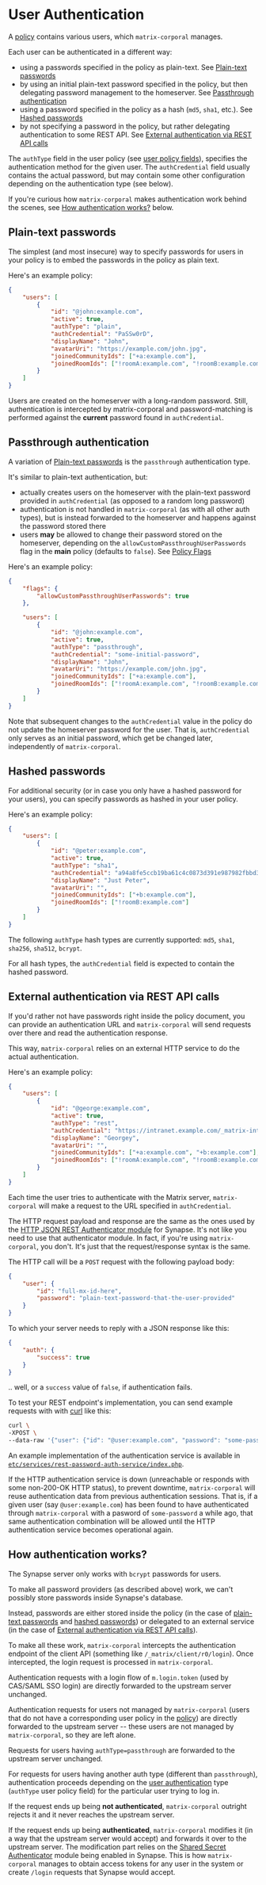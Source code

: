# User Authentication

A [policy](policy.md) contains various users, which `matrix-corporal` manages.

Each user can be authenticated in a different way:
- using a passwords specified in the policy as plain-text. See [Plain-text passwords](#plain-text-passwords)
- by using an initial plain-text password specified in the policy, but then delegating password management to the homeserver. See [Passthrough authentication](#passthrough-authentication)
- using a password specified in the policy as a hash (`md5`, `sha1`, etc.). See [Hashed passwords](#hashed-passwords)
- by not specifying a password in the policy, but rather delegating authentication to some REST API. See [External authentication via REST API calls](#external-authentication-via-rest-api-calls)

The `authType` field in the user policy (see [user policy fields](policy.md#user-policy-fields)), specifies the authentication method for the given user. The `authCredential` field usually contains the actual password, but may contain some other configuration depending on the authentication type (see below).

If you're curious how `matrix-corporal` makes authentication work behind the scenes, see [How authentication works?](#how-authentication-works) below.


## Plain-text passwords

The simplest (and most insecure) way to specify passwords for users in your policy is to embed the passwords in the policy as plain text.

Here's an example policy:

```json
{
	"users": [
		{
			"id": "@john:example.com",
			"active": true,
			"authType": "plain",
			"authCredential": "PaSSw0rD",
			"displayName": "John",
			"avatarUri": "https://example.com/john.jpg",
			"joinedCommunityIds": ["+a:example.com"],
			"joinedRoomIds": ["!roomA:example.com", "!roomB:example.com"]
		}
	]
}
```

Users are created on the homeserver with a long-random password. Still, authentication is intercepted by matrix-corporal and password-matching is performed against the **current** password found in `authCredential`.


## Passthrough authentication

A variation of [Plain-text passwords](#plain-text-passwords) is the `passthrough` authentication type.

It's similar to plain-text authentication, but:

- actually creates users on the homeserver with the plain-text password provided in `authCredential` (as opposed to a random long password)
- authentication is not handled in `matrix-corporal` (as with all other auth types), but is instead forwarded to the homeserver and happens against the password stored there
- users **may** be allowed to change their password stored on the homeserver, depending on the `allowCustomPassthroughUserPasswords` flag in the **main** policy (defaults to `false`). See [Policy Flags](policy.md#flags)

Here's an example policy:

```json
{
	"flags": {
		"allowCustomPassthroughUserPasswords": true
	},

	"users": [
		{
			"id": "@john:example.com",
			"active": true,
			"authType": "passthrough",
			"authCredential": "some-initial-password",
			"displayName": "John",
			"avatarUri": "https://example.com/john.jpg",
			"joinedCommunityIds": ["+a:example.com"],
			"joinedRoomIds": ["!roomA:example.com", "!roomB:example.com"]
		}
	]
}
```

Note that subsequent changes to the `authCredential` value in the policy do not update the homeserver password for the user. That is, `authCredential` only serves as an initial password, which get be changed later, independently of `matrix-corporal`.


## Hashed passwords

For additional security (or in case you only have a hashed password for your users), you can specify passwords as hashed in your user policy.

Here's an example policy:

```json
{
	"users": [
		{
			"id": "@peter:example.com",
			"active": true,
			"authType": "sha1",
			"authCredential": "a94a8fe5ccb19ba61c4c0873d391e987982fbbd3",
			"displayName": "Just Peter",
			"avatarUri": "",
			"joinedCommunityIds": ["+b:example.com"],
			"joinedRoomIds": ["!roomB:example.com"]
		}
	]
}
```

The following `authType` hash types are currently supported: `md5`, `sha1`, `sha256`, `sha512`, `bcrypt`.

For all hash types, the `authCredential` field is expected to contain the hashed password.


## External authentication via REST API calls

If you'd rather not have passwords right inside the policy document, you can provide an authentication URL and `matrix-corporal` will send requests over there and read the authentication response.

This way, `matrix-corporal` relies on an external HTTP service to do the actual authentication.

Here's an example policy:

```json
{
	"users": [
		{
			"id": "@george:example.com",
			"active": true,
			"authType": "rest",
			"authCredential": "https://intranet.example.com/_matrix-internal/identity/v1/check_credentials",
			"displayName": "Georgey",
			"avatarUri": "",
			"joinedCommunityIds": ["+a:example.com", "+b:example.com"],
			"joinedRoomIds": ["!roomA:example.com", "!roomB:example.com"]
		}
	]
}
```

Each time the user tries to authenticate with the Matrix server, `matrix-corporal` will make a request to the URL specified in `authCredential`.

The HTTP request payload and response are the same as the ones used by the [HTTP JSON REST Authenticator module](https://github.com/ma1uta/matrix-synapse-rest-password-provider) for Synapse. It's not like you need to use that authenticator module. In fact, if you're using `matrix-corporal`, you don't. It's just that the request/response syntax is the same.

The HTTP call will be a `POST` request with the following payload body:

```json
{
	"user": {
		"id": "full-mx-id-here",
		"password": "plain-text-password-that-the-user-provided"
	}
}
```

To which your server needs to reply with a JSON response like this:

```json
{
	"auth": {
		"success": true
	}
}
```

.. well, or a `success` value of `false`, if authentication fails.

To test your REST endpoint's implementation, you can send example requests with with [curl](https://curl.haxx.se/) like this:

```bash
curl \
-XPOST \
--data-raw '{"user": {"id": "@user:example.com", "password": "some-password"}}' https://intranet.example.com/_matrix-internal/identity/v1/check_credentials
```

An example implementation of the authentication service is available in [`etc/services/rest-password-auth-service/index.php`](../etc/services/rest-password-auth-service/index.php).

If the HTTP authentication service is down (unreachable or responds with some non-200-OK HTTP status), to prevent downtime, `matrix-corporal` will reuse authentication data from previous authentication sessions. That is, if a given user (say `@user:example.com`) has been found to have authenticated through `matrix-corporal` with a pasword of `some-password` a while ago, that same authentication combination will be allowed until the HTTP authentication service becomes operational again.


## How authentication works?

The Synapse server only works with `bcrypt` passwords for users.

To make all password providers (as described above) work, we can't possibly store passwords inside Synapse's database.

Instead, passwords are either stored inside the policy (in the case of [plain-text passwords](#plain-text-passwords) and [hashed passwords](#hashed-passwords)) or delegated to an external service (in the case of [External authentication via REST API calls](#external-authentication-via-rest-api-calls)).

To make all these work, `matrix-corporal` intercepts the authentication endpoint of the client API (something like `/_matrix/client/r0/login`). Once intercepted, the login request is processed in `matrix-corporal`.

Authentication requests with a login flow of `m.login.token` (used by CAS/SAML SSO login) are directly forwarded to the upstream server unchanged.

Authentication requests for users not managed by `matrix-corporal` (users that do not have a corresponding user policy in the [policy](policy.md)) are directly forwarded to the upstream server -- these users are not managed by `matrix-corporal`, so they are left alone.

Requests for users having `authType=passthrough` are forwarded to the upstream server unchanged.

For requests for users having another auth type (different than `passthrough`), authentication proceeds depending on the [user authentication](user-authentication.md) type (`authType` user policy field) for the particular user trying to log in.

If the request ends up being **not authenticated**, `matrix-corporal` outright rejects it and it never reaches the upstream server.

If the request ends up being **authenticated**, `matrix-corporal` modifies it (in a way that the upstream server would accept) and forwards it over to the upstream server. The modification part relies on the [Shared Secret Authenticator](https://github.com/devture/matrix-synapse-shared-secret-auth) module being enabled in Synapse. This is how `matrix-corporal` manages to obtain access tokens for any user in the system or create `/login` requests that Synapse would accept.
